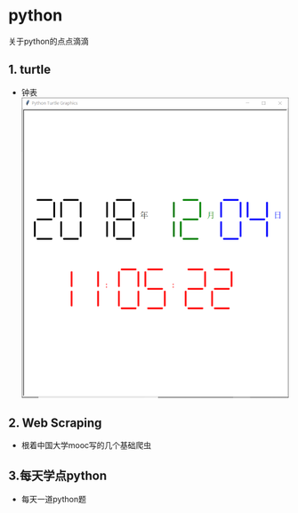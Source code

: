 # python
关于python的点点滴滴
## 1. turtle
   * 钟表
![hhahahah](https://github.com/520MianXiangDuiXiang520/python/blob/master/imc/TIM%E5%9B%BE%E7%89%8720181204110540.png)
## 2. Web Scraping
* 根着中国大学mooc写的几个基础爬虫
## 3.每天学点python
* 每天一道python题
  
